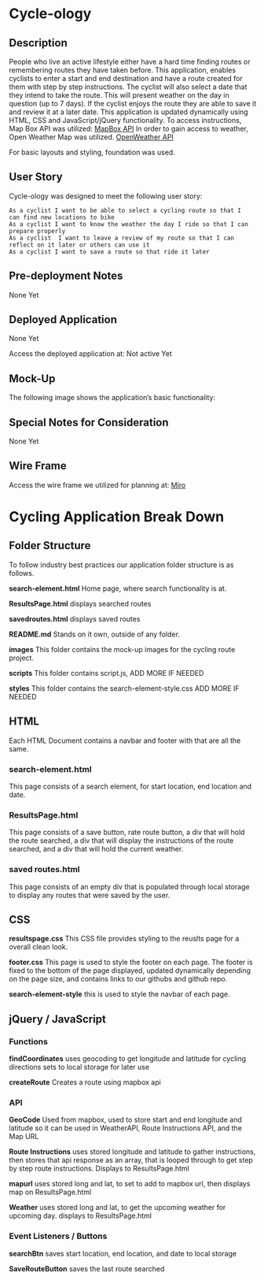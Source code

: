 # Cycle-ology

## Description

People who live an active lifestyle either have a hard time finding routes or remembering routes they have taken before. This application, enables cyclists to enter a start and end destination and have a route created for them with step by step instructions. The cyclist will also select a date that they intend to take the route. This will present weather on the day in question (up to 7 days).  If the cyclist enjoys the route they are able to save it and review it at a later date. 
This application is updated dynamically using HTML, CSS and JavaScript/jQuery functionality. 
To access instructions, Map Box API was utilized: [MapBox API](https://docs.mapbox.com/api/overview/)  In order to gain access to weather, Open Weather Map was utilized. [OpenWeather API](https://openweathermap.org/api)

For basic layouts and styling, foundation was used.


## User Story

Cycle-ology was designed to meet the following user story:

```
As a cyclist I want to be able to select a cycling route so that I can find new locations to bike 
As a cyclist I want to know the weather the day I ride so that I can prepare properly
As a cyclist  I want to leave a review of my route so that I can reflect on it later or others can use it 
As a cyclist I want to save a route so that ride it later 
```

## Pre-deployment Notes 

None Yet

## Deployed Application
None Yet 

Access the deployed application at: Not active Yet

## Mock-Up

The following image shows the application’s basic functionality:

## Special Notes for Consideration
None Yet 

## Wire Frame
Access the wire frame we utilized for planning at: [Miro](https://miro.com/welcomeonboard/HTJ4TviMugWkwy4R2McWWslBklyGJI3BWfBQeokBmWAjRJbCDH5RAYV7oNL0yHzM)


# Cycling Application Break Down

## Folder Structure

To follow industry best practices our application folder structure is as follows. 

**search-element.html** Home page, where search functionality is at. 

**ResultsPage.html** displays searched routes 

**savedroutes.html** displays saved routes 

**README.md** Stands on it own, outside of any folder.

**images** This folder contains the mock-up images for the cycling route project. 

**scripts** This folder contains script.js, ADD MORE IF NEEDED 

**styles** This folder contains the search-element-style.css  ADD MORE IF NEEDED 

## HTML 

Each HTML Document contains a navbar and footer with that are all the same. 

### search-element.html

This page consists of a search element, for start location, end location and date. 

### ResultsPage.html

This page consists of a save button, rate route button, a div that will hold the route searched, a div that will display the instructions of the route searched, and a div that will hold the current weather. 

### saved routes.html

This page consists of an empty div that is populated through local storage to display any routes that were saved by the user. 

## CSS 

**resultspage.css** This CSS file provides styling to the reuslts page for a overall clean look. 

**footer.css** This page is used to style the footer on each page. The footer is fixed to the bottom of the page displayed, updated dynamically depending on the page size, and contains links to our githubs and github repo.

**search-element-style** this is used to style the navbar of each page. 

## jQuery / JavaScript

### Functions

**findCoordinates** uses geocoding to get longitude and latitude for cycling directions sets to local storage for later use

**createRoute** Creates a route using mapbox api 

### API

**GeoCode** Used from mapbox, used to store start and end longitude and latitude so it can be used in WeatherAPI, Route Instructions API, and the Map URL

**Route Instructions** uses stored longitude and latitude to gather instructions, then stores that api response as an array, that is looped through to get step by step route instructions. Displays to ResultsPage.html

**mapurl** uses stored long and lat, to set to add to mapbox url, then displays map on ResultsPage.html

**Weather** uses stored long and lat, to get the upcoming weather for upcoming day. displays to ResultsPage.html

### Event Listeners / Buttons 

**searchBtn**  saves start location, end location, and date to local storage 

**SaveRouteButton** saves the last route searched 
